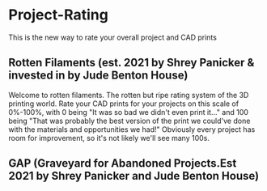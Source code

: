 # Project-Rating
This is the new way to rate your overall project and CAD prints

## Rotten Filaments (est. 2021 by Shrey Panicker & invested in by Jude Benton House)

Welcome to rotten filaments. The rotten but ripe rating system of the 3D printing world. Rate your CAD prints for your projects on this scale of 0%-100%, with 0 being "It was so bad we didn't even print it..." and 100 being "That was probably the best version of the print we could've done with the materials and opportunities we had!" Obviously every project has room for improvement, so it's not likely we'll see many 100s.

## GAP (Graveyard for Abandoned Projects.Est 2021 by Shrey Panicker and Jude Benton House)

